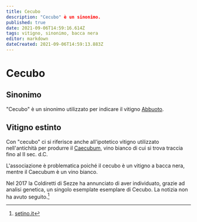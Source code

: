 ```yaml
---
title: Cecubo
description: "Cecubo" è un sinonimo.
published: true
date: 2021-09-06T14:59:16.614Z
tags: vitigno, sinonimo, bacca nera
editor: markdown
dateCreated: 2021-09-06T14:59:13.883Z
---
```


# Cecubo

## Sinonimo
"Cecubo" è un sinonimo utilizzato per indicare il vitigno [Abbuoto](/vitigni/Italia/bacca-nera/abbuoto).

## Vitigno estinto
Con "cecubo" ci si riferisce anche all'ipotetico vitigno utilizzato nell'antichità per produrre il [Caecubum](/vini/antichi/bianchi), vino bianco di cui si trova traccia fino al II sec. d.C.

L'associazione è problematica poiché il cecubo è un vitigno a bacca nera, mentre il Caecubum è un vino bianco.

Nel 2017 la Coldiretti di Sezze ha annunciato di aver individuato, grazie ad analisi genetica, un singolo esemplate esemplare di Cecubo. La notizia non ha avuto seguito.[^1]  
[^1]: [setino.it](http://www.setino.it/vitesetina.htm)